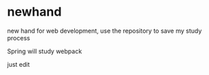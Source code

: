 # newhand
new hand for web development, use the repository to save my study process 

Spring will study webpack

just edit

